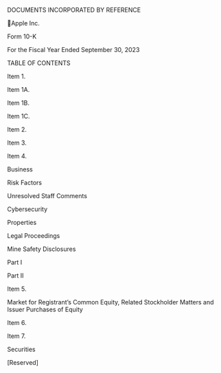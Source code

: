 DOCUMENTS INCORPORATED BY REFERENCE

Apple Inc.

Form 10-K

For the Fiscal Year Ended September 30, 2023

TABLE OF CONTENTS

Item 1.

Item 1A.

Item 1B.

Item 1C.

Item 2.

Item 3.

Item 4.

Business

Risk Factors

Unresolved Staff Comments

Cybersecurity

Properties

Legal Proceedings

Mine Safety Disclosures

Part I

Part II

Item 5.

Market for Registrant’s Common Equity, Related Stockholder Matters and Issuer Purchases of Equity

Item 6.

Item 7.

Securities

[Reserved]